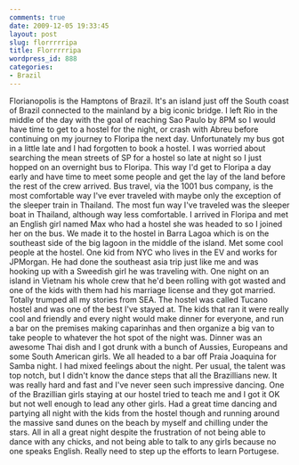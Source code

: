 ```yaml
---
comments: true
date: 2009-12-05 19:33:45
layout: post
slug: florrrrripa
title: Florrrrripa
wordpress_id: 888
categories:
- Brazil
---
```


Florianopolis is the Hamptons of Brazil.  It's an island just off the South coast of Brazil connected to the mainland by a big iconic bridge.  I left Rio in the middle of the day with the goal of reaching Sao Paulo by 8PM so I would have time to get to a hostel for the night, or crash with Abreu before continuing on my journey to Floripa the next day.  Unfortunately my bus got in a little late and I had forgotten to book a hostel.  I was worried about searching the mean streets of SP for a hostel so late at night so I just hopped on an overnight bus to Floripa.  This way I'd get to Floripa a day early and have time to meet some people and get the lay of the land before the rest of the crew arrived.  Bus travel, via the 1001 bus company, is the most comfortable way I've ever traveled with maybe only the exception of the sleeper train in Thailand.  The most fun way I've traveled was the sleeper boat in Thailand, although way less comfortable.  I arrived in Floripa and met an English girl named Max who had a hostel she was headed to so I joined her on the bus.  We made it to the hostel in Barra Lagoa which is on the southeast side of the big lagoon in the middle of the island. Met some cool people at the hostel.  One kid from NYC who lives in the EV and works for JPMorgan.  He had done the southeast asia trip just like me and was hooking up with a Sweedish girl he was traveling with.  One night on an island in Vietnam his whole crew that he'd been rolling with got wasted and one of the kids with them had his marriage license and they got married.  Totally trumped all my stories from SEA. The hostel was called Tucano hostel and was one of the best I've stayed at.  The kids that ran it were really cool and friendly and every night would make dinner for everyone, and run a bar on the premises making caparinhas and then organize a big van to take people to whatever the hot spot of the night was.  Dinner was an awesome Thai dish and I got drunk with a bunch of Aussies, Europeans and some South American girls.  We all headed to a bar off Praia Joaquina for Samba night.  I had mixed feelings about the night.  Per usual, the talent was top notch, but I didn't know the dance steps that all the Brazillians new.  It was really hard and fast and I've never seen such impressive dancing.  One of the Brazillian girls staying at our hostel tried to teach me and I got it OK but not well enough to lead any other girls.  Had a great time dancing and partying all night with the kids from the hostel though and running around the massive sand dunes on the beach by myself and chilling under the stars.  All in all a great night despite the frustration of not being able to dance with any chicks, and not being able to talk to any girls because no one speaks English.  Really need to step up the efforts to learn Portugese.
